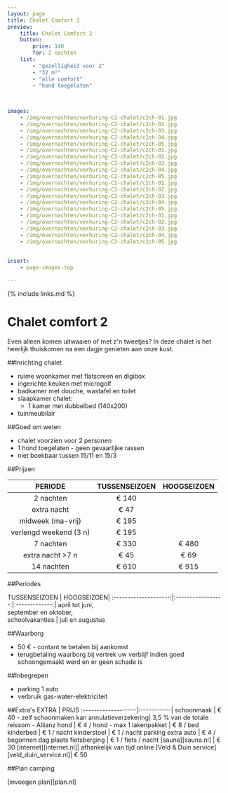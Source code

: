 ```yaml
---
layout: page
title: Chalet Comfort 2 
preview: 
    title: Chalet Comfort 2
    button:
        price: 140
        for: 2 nachten
    list:
        - "gezelligheid voor 2"
        - "32 m²"
        - "alle comfort"
        - "hond toegelaten"
       
       

images:
    - /img/overnachten/verhuring-C2-chalet/c2ch-01.jpg
    - /img/overnachten/verhuring-C2-chalet/c2ch-02.jpg
    - /img/overnachten/verhuring-C2-chalet/c2ch-03.jpg
    - /img/overnachten/verhuring-C2-chalet/c2ch-04.jpg
    - /img/overnachten/verhuring-C2-chalet/c2ch-05.jpg
    - /img/overnachten/verhuring-C2-chalet/c2ch-01.jpg
    - /img/overnachten/verhuring-C2-chalet/c2ch-02.jpg
    - /img/overnachten/verhuring-C2-chalet/c2ch-03.jpg
    - /img/overnachten/verhuring-C2-chalet/c2ch-04.jpg
    - /img/overnachten/verhuring-C2-chalet/c2ch-05.jpg
    - /img/overnachten/verhuring-C2-chalet/c2ch-01.jpg
    - /img/overnachten/verhuring-C2-chalet/c2ch-02.jpg
    - /img/overnachten/verhuring-C2-chalet/c2ch-03.jpg
    - /img/overnachten/verhuring-C2-chalet/c2ch-04.jpg
    - /img/overnachten/verhuring-C2-chalet/c2ch-05.jpg
    - /img/overnachten/verhuring-C2-chalet/c2ch-01.jpg
    - /img/overnachten/verhuring-C2-chalet/c2ch-02.jpg
    - /img/overnachten/verhuring-C2-chalet/c2ch-03.jpg
    - /img/overnachten/verhuring-C2-chalet/c2ch-04.jpg
    - /img/overnachten/verhuring-C2-chalet/c2ch-05.jpg
    
    
insert:
    - page-images-top

---
```


{% include links.md %}

# Chalet comfort 2 

Even alleen komen uitwaaien of met z'n tweetjes? In deze chalet is het heerlijk thuiskomen na een dagje genieten aan onze kust.

##Inrichting chalet
- ruime woonkamer met flatscreen en digibox
- ingerichte keuken met microgolf
- badkamer met douche, wastafel en toilet
- slaapkamer chalet:
    - 1 kamer met dubbelbed (140x200)
- tuinmeubilair
    
##Goed om weten
- chalet voorzien voor 2 personen
- 1 hond toegelaten - geen gevaarlijke rassen
- niet boekbaar tussen 15/11 en 15/3

##Prijzen

PERIODE                |TUSSENSEIZOEN | HOOGSEIZOEN  |
:---------------------:|:------------:|:------------:|
2 nachten              |€ 140         |              |    
extra nacht            |€ 47          |              |
midweek (ma-vrij)      |€ 195         |              |
verlengd weekend (3 n) |€ 195         |              |
7 nachten              |€ 330         |€ 480         | 
extra nacht >7 n       |€ 45          |€ 69          | 
14 nachten             |€ 610         |€ 915         | 


##Periodes

TUSSENSEIZOEN      |    HOOGSEIZOEN|
:--------------------:|:-----------------:|:-------------:|
 april tot juni, <br>september en oktober, <br>schoolvakanties | juli en augustus

##Waarborg
- 50 € - contant te betalen bij aankomst
- terugbetaling waarborg bij vertrek uw verblijf indien goed schoongemaakt werd en er geen schade is

##Inbegrepen
- parking 1 auto
- verbruik gas-water-elektriciteit 


##Extra's
EXTRA               | PRIJS 
:-------------------|:-----------|
schoonmaak          | € 40 - zelf schoonmaken kan
annulatieverzekering| 3,5 % van de totale reissom - Allianz 
hond                | € 4 / hond - max 1
lakenpakket         | € 8 / bed
kinderbed           | € 1 / nacht
kinderstoel         | € 1 / nacht
parking extra auto  | € 4 / begonnen dag
plaats fietsberging | € 1 / fiets / nacht
[sauna][sauna.nl]   | € 30
[internet][internet.nl]| afhankelijk van tijd online
[Veld & Duin service][veld_duin_service.nl]| € 50


##Plan camping

[invoegen plan][plan.nl]